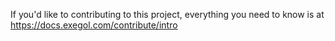 If you'd like to contributing to this project, everything you need to know is at https://docs.exegol.com/contribute/intro
